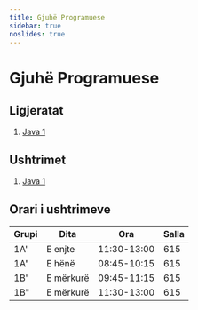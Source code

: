 ```yaml
---
title: Gjuhë Programuese
sidebar: true
noslides: true
---
```


# Gjuhë Programuese

## Ligjeratat

1. [Java 1](/lendet/gjuhe-programuese/ligjerata/java1)

## Ushtrimet

1. [Java 1](/lendet/gjuhe-programuese/ushtrime/java1)

## Orari i ushtrimeve

Grupi|Dita|Ora|Salla
-|-|-|-
1A'|E enjte|11:30-13:00|615
1A"|E hënë|08:45-10:15|615
1B'|E mërkurë|09:45-11:15|615
1B"|E mërkurë|11:30-13:00|615